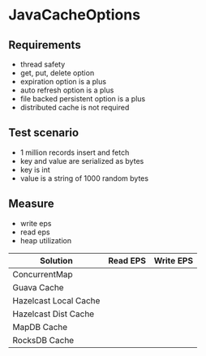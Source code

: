 # JavaCacheOptions


## Requirements
- thread safety
- get, put, delete option
- expiration option is a plus
- auto refresh option is a plus
- file backed persistent option is a plus
- distributed cache is not required


## Test scenario 
- 1 million records insert and fetch 
- key and value are serialized as bytes
- key is int 
- value is a string of 1000 random bytes


## Measure
- write eps
- read eps
- heap utilization
 
 
 
 |Solution              | Read EPS | Write EPS|
 |----------------------|------------------|-----------------|
 |ConcurrentMap         | | |
 |Guava Cache           | | | |
 |Hazelcast Local Cache | | | |
 |Hazelcast Dist Cache  | | | |
 |MapDB Cache           | | | |
 |RocksDB Cache         | | | |
  
    